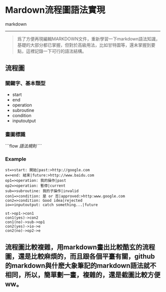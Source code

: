 # Mardown流程圖語法實現 

markdown 

---

> 爲了方便再現編輯MARKDOWN文件，重新學習一下markdown語法知識，基礎的大部分都已掌握，但對於高級用法，比如甘特圖等，還未掌握到要點，這裡記錄一下可行的語法結構。

## 流程圖

### 關鍵字、基本類型

* start 
* end 
* operation 
* subroutine 
* condition 
* inputoutput
 
### 畫圖標識

\`\`\`flow
*語法規則*
\`\`\`

### Example

```flow
st=>start: 開始|past:>http://google.com
e=>end: 結束|future:>http://www.baidu.com
op1=>operation: 我的操作|past
op2=>operation: 暫停|current
sub=>subroutine: 我的子操作|invalid
con1=>condition: 是 or 否|approved:>http:www.google.com
con2=>condition: Good idea|rejected
io=>inputoutput: catch something...|future

st->op1->con1
con1(yes)->con2
con1(no)->sub->op1
con2(yes)->io->e
con2(no)->op2->e
```

## 流程圖比較複雜，用markdown畫出比較酷玄的流程圖，還是比較麻煩的，而且跟各個平臺有關，github的markdown與什麽大象筆記的markdown語法就不相同，所以，簡單劃一畫，複雜的，還是截圖比較方便ww。





